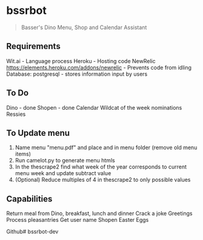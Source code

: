 # bssrbot
> Basser's Dino Menu, Shop and Calendar Assistant

## Requirements

Wit.ai - Language process
Heroku - Hosting code
NewRelic https://elements.heroku.com/addons/newrelic - Prevents code from idling
Database: postgresql - stores information input by users

## To Do
Dino - done
Shopen - done
Calendar
Wildcat of the week nominations
Ressies


## To Update menu
1. Name menu "menu.pdf" and place and in menu folder (remove old menu items)
2. Run camelot.py to generate menu htmls
3. In the thescrape2 find what week of the year corresponds to current menu week and update subtract value
4. (Optional) Reduce multiples of 4 in thescrape2 to only possible values

## Capabilities
Return meal from Dino, breakfast, lunch and dinner
Crack a joke
Greetings
Process pleasantries
Get user name
Shopen
Easter Eggs


Github# bssrbot-dev
